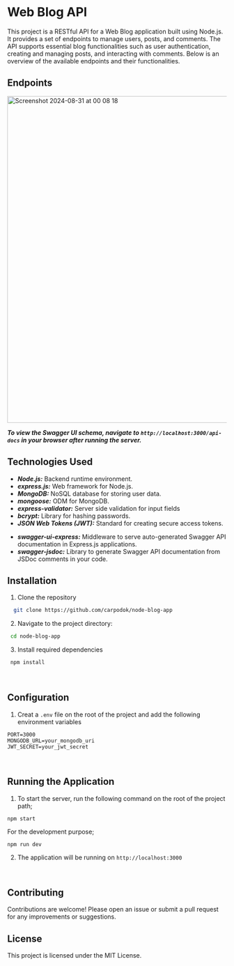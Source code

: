 # Web Blog API

This project is a RESTful API for a Web Blog application built using Node.js. It provides a set of endpoints to manage users, posts, and comments. The API supports essential blog functionalities such as user authentication, creating and managing posts, and interacting with comments. Below is an overview of the available endpoints and their functionalities.

## Endpoints
<img width="750" alt="Screenshot 2024-08-31 at 00 08 18" src="https://github.com/user-attachments/assets/e29822e7-4cbf-4428-af04-cf84541f27f4">

***To view the Swagger UI schema, navigate to `http://localhost:3000/api-docs` in your browser after running the server.***


## Technologies Used

- ***Node.js:*** Backend runtime environment.
- ***express.js:*** Web framework for Node.js.
- ***MongoDB:*** NoSQL database for storing user data.
- ***mongoose:*** ODM for MongoDB.
- ***express-validator:*** Server side validation for input fields
- ***bcrypt:*** Library for hashing passwords.
- ***JSON Web Tokens (JWT):*** Standard for creating secure access tokens.
<!-- - ***jest:*** Testing framework for JavaScript, used to write and run unit tests. 
- ***supertest:*** Library for testing HTTP endpoints in Node.js applications. -->
- ***swagger-ui-express:*** Middleware to serve auto-generated Swagger API documentation in Express.js applications.
- ***swagger-jsdoc:*** Library to generate Swagger API documentation from JSDoc comments in your code.


 ## Installation
  1. Clone the repository
  
  ```bash
    git clone https://github.com/carpodok/node-blog-app
  ```
  
  2. Navigate to the project directory:
  
   ```bash
    cd node-blog-app
   ```

  3. Install required dependencies
  
  ```bash
   npm install
  ```
<br>

## Configuration

1. Creat a `.env` file on the root of the project and add the following environment variables

```
PORT=3000
MONGODB_URL=your_mongodb_uri
JWT_SECRET=your_jwt_secret
```

<br>

## Running the Application

1. To start the server, run the following command on the root of the project path;

```
npm start
```

For the development purpose;
```
npm run dev
```

2. The application will be running on  `http://localhost:3000`

<br>



## Contributing
Contributions are welcome! Please open an issue or submit a pull request for any improvements or suggestions.


## License
This project is licensed under the MIT License.

